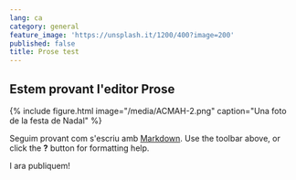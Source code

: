 ```yaml
---
lang: ca
category: general
feature_image: 'https://unsplash.it/1200/400?image=200'
published: false
title: Prose test
---
```

## Estem provant l'editor Prose

{% include figure.html image="/media/ACMAH-2.png" caption="Una foto de la festa de Nadal" %}

Seguim provant com s'escriu amb [Markdown](http://daringfireball.net/projects/markdown/). Use the toolbar above, or click the **?** button for formatting help.

I ara publiquem!
